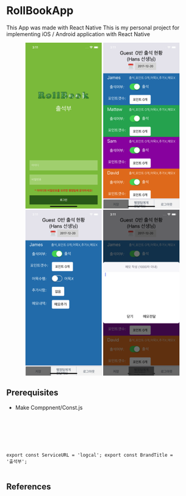 # RollBookApp
This App was made with React Native 
This is my personal project for implementing iOS / Android application with React Native 

<p align="center">
  <img src="screenshot/Screenshot_1.png" width="200"/>
  <img src="screenshot/Screenshot_2.png" width="200"/>
  <img src="screenshot/Screenshot_3.png" width="200"/>
  <img src="screenshot/Screenshot_4.png" width="200"/>
</p>

## Prerequisites

- Make Comppnent/Const.js
  <pre><code>
export const ServiceURL = 'logcal';
export const BrandTitle = '출석부';  
  </code></pre>

## References
